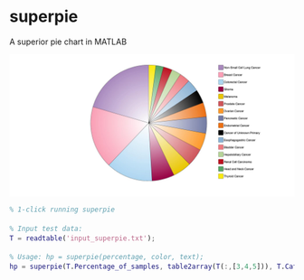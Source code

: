 # superpie
A superior pie chart in MATLAB

<div align=center><img src="outfig_superpie.jpg" style="display: block; margin: auto;" ></div>

```matlab
% 1-click running superpie

% Input test data:
T = readtable('input_superpie.txt');

% Usage: hp = superpie(percentage, color, text);
hp = superpie(T.Percentage_of_samples, table2array(T(:,[3,4,5])), T.Category);
```
